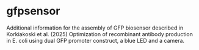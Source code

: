 # gfpsensor
Additional information for the assembly of GFP biosensor described in Korkiakoski et al. (2025) Optimization of recombinant antibody production in E. coli using dual GFP promoter construct, a blue LED and a camera.
